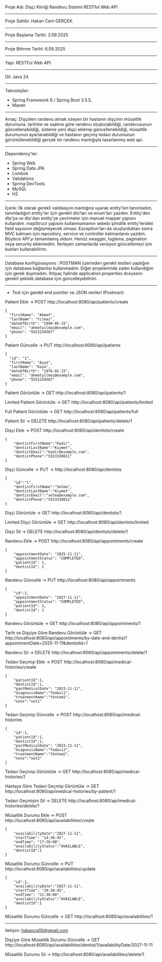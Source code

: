 Proje Adı: Dişçi Kliniği Randevu Sistemi RESTful Web API
___________________________________________________________________________________
Proje Sahibi: Hakan Cem GERÇEK.
___________________________________________________________________________________
Proje Başlama Tarihi: 3.09.2025
___________________________________________________________________________________
Proje Bitirme Tarihi: 6.09.2025
___________________________________________________________________________________
Yapı: RESTFul Web API.
___________________________________________________________________________________
Dil: Java 24
___________________________________________________________________________________
Teknolojiler: 
  + Spring Framework 6 / Spring Boot 3.5.5, 
  + Maven
___________________________________________________________________________________
Amaç: Dişçiden randevu almak isteyen bir hastanın dişçinin müsaitlik durumuna, tarihine ve saatine göre randevu oluşturabildiği, randevusunun güncellenebildiği, sisteme yeni dişçi eklenip güncellenebildiği, müsaitlik durumunun ayarlanabildiği ve hastanın geçmiş tedavi durumunun görüntülenebildiği gerçek bir randevu mantığıyla tasarlanmış web api.
___________________________________________________________________________________
Dependency'ler: 
  + Spring Web
  + Spring Data JPA
  + Lombok
  + Validations
  + Spring DevTools
  + MySQL
  + H2
___________________________________________________________________________________
İçerik: İlk olarak gerekli validasyon mantığına uyarak entity'leri tanımladım, tanımladığım entity'ler için gerekli dto'ları ve enum'ları yazdım. Entity'den dto'ya ve dto'dan entity'ye çevirmeler için manuel mapper yapısnı kullandım. mapStruct yapısını kullanmamamın sebebi şimdilik entity'lerdeki field sayısının değişmeyecek olması. Exception'ları da oluşturduktan sonra MVC katmanı için repository, service ve controller katmanlarını yazdım. Böylece API'yı tamamlamış oldum. Henüz swagger, loglama, pagination veya security eklemedim. İlerleyen zamanlarda versiyon güncellemesi için bunları kullanabilirim.
___________________________________________________________________________________
Database konfigürasyonu :
  POSTMAN üzerinden gerekli testleri yaptığım için database bağlantısı kullanmadım. Diğer projelerimde zaten kullandığım için gerek duymadım. İhtiyaç halinde application.properties dosyasını gerekli şekilde database için güncelleyebilirim.
___________________________________________________________________________________
+ Test için gerekli end pointler ve JSON verileri (Postman):

Patient Ekle -> POST http://localhost:8080/api/patients/create

```
{
  "firstName": "Ahmet",
  "lastName": "Yılmaz",
  "dateOfBirth": "1990-05-15",
  "email": "ahmetyilmaz@example.com",
  "phone": "5551234567"
}
```

Patient Güncelle -> PUT http://localhost:8080/api/patients
```
{
  "id": "1",
  "firstName": "Ayşe",
  "lastName": "Kaya",
  "dateOfBirth": "1976-02-15",
  "email": "ahmetyilmaz@example.com",
  "phone": "5551234567"
}
```

Patient Görüntüle -> GET http://localhost:8080/api/patients/1

Limited Patient Görüntüle -> GET http://localhost:8080/api/patients/limited

Full Patient Görüntüle -> GET http://localhost:8080/api/patients/full

Patient Sil -> DELETE http://localhost:8080/api/patients/delete/1

Dişçi Ekle -> POST http://localhost:8080/api/dentists/create
```
{
    "dentistFirstName":"Kadir",
    "dentistLastName":"Kıymet",
    "dentistEmail":"kadir@example.com",
    "dentistPhone":"5553330011"
}
```

Dişçi Güncelle -> PUT -> http://localhost:8080/api/dentists
```
{
    "id":"1",
    "dentistFirstName":"Selma",
    "dentistLastName":"Kıymet",
    "dentistEmail":"selma@example.com",
    "dentistPhone":"5553330012"
}
```

Dişçi Görüntüle -> GET http://localhost:8080/api/dentists/1

Limited Dişçi Görüntüle -> GET http://localhost:8080/api/dentists/limited

Dişçi Sil -> DELETE http://localhost:8080/api/dentists/delete/1

Randevu Ekle -> POST http://localhost:8080/api/appointments/create
```
{
    "appointmentDate": "2025-11-11",
    "appointmentStatus": "COMPLETED",
    "patientId": 1,
    "dentistId": 1
}
```

Randevu Güncelle -> PUT http://localhost:8080/api/appointments
```
{
    "id":1,
    "appointmentDate": "2027-11-11",
    "appointmentStatus": "COMPLETED",
    "patientId": 1,
    "dentistId": 1
}
```

Randevu Görüntüle -> GET http://localhost:8080/api/appointments/1

Tarih ve Dişçiye Göre Randevu Görüntüle -> GET http://localhost:8080/api/appointments/by-date-and-dentist?appointmentDate=2025-11-11&dentistId=1

Randevu Sil -> DELETE http://localhost:8080/api/appointments/delete/1

Tedavi Geçmişi Ekle -> POST http://localhost:8080/api/medical-histories/create
```
{
    "patientId":1,
    "dentistId":1,
    "pastMedicalDate": "2023-11-11",
    "diagnosisName":"Tedavi1",
    "treatmentName":"Yöntem1",
    "note":"not1"
}
```

Tedavi Geçmişi Güncelle -> POST http://localhost:8080/api/medical-histories
```
{
    "id":1,
    "patientId":1,
    "dentistId":1,
    "pastMedicalDate": "2023-11-11",
    "diagnosisName":"Tedavi2",
    "treatmentName":"Yöntem2",
    "note":"not2"
}
```

Tedavi Geçmişi Görüntüle -> GET http://localhost:8080/api/medical-histories/1

Hastaya Göre Tedavi Geçmişi Görüntüle -> GET http://localhost:8080/api/medical-histories/by-patient/1

Tedavi Geçmişini Sil -> DELETE http://localhost:8080/api/medical-histories/delete/1

Müsaitlik Durumu Ekle -> POST http://localhost:8080/api/availabilities/create
```
{
    "availabilityDate":"2027-11-11",
    "startTime": "14:30:45",
    "endTime": "17:30:00",
    "availabilityStatus":"AVAILABLE",
    "dentistId":1
}
```

Müsaitlik Durumu Güncelle -> PUT http://localhost:8080/api/availabilities/update
```
{
    "id":1,
    "availabilityDate":"2027-11-11",
    "startTime": "20:30:45",
    "endTime": "21:30:00",
    "availabilityStatus":"AVAILABLE",
    "dentistId":1
}
```

Müsaitlik Durumu Güncelle -> GET http://localhost:8080/api/availabilities/1
______________________________________________________________________________________________________________________________________________________________________
iletişim: hakancg05@gmail.com

Dişçiye Göre Müsaitlik Durumu Güncelle -> GET http://localhost:8080/api/availabilities/dentist/1/availabilityDate/2027-11-11

Müsaitlik Durumu Sil -> http://localhost:8080/api/availabilities/delete/1
